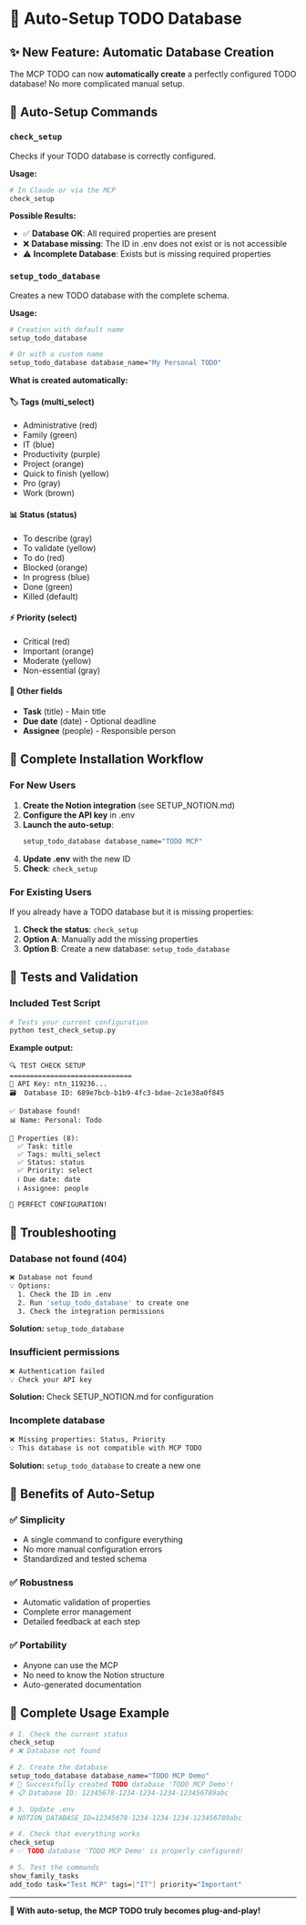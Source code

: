 # 🚀 Auto-Setup TODO Database

## ✨ New Feature: Automatic Database Creation

The MCP TODO can now **automatically create** a perfectly configured TODO database! No more complicated manual setup.

## 🎯 Auto-Setup Commands

### `check_setup`
Checks if your TODO database is correctly configured.

**Usage:**
```bash
# In Claude or via the MCP
check_setup
```

**Possible Results:**
-  ✅ **Database OK**: All required properties are present
-  ❌ **Database missing**: The ID in .env does not exist or is not accessible
-  ⚠️ **Incomplete Database**: Exists but is missing required properties

### `setup_todo_database`
Creates a new TODO database with the complete schema.

**Usage:**
```bash
# Creation with default name
setup_todo_database

# Or with a custom name
setup_todo_database database_name="My Personal TODO"
```

**What is created automatically:**

#### 🏷️ **Tags** (multi_select)
-  Administrative (red)
-  Family (green)
-  IT (blue)  
-  Productivity (purple)
-  Project (orange)
-  Quick to finish (yellow)
-  Pro (gray)
-  Work (brown)

#### 📊 **Status** (status)
-  To describe (gray)
-  To validate (yellow)
-  To do (red)
-  Blocked (orange)
-  In progress (blue)
-  Done (green)
-  Killed (default)

#### ⚡ **Priority** (select)
-  Critical (red)
-  Important (orange)
-  Moderate (yellow)
-  Non-essential (gray)

#### 📅 **Other fields**
-  **Task** (title) - Main title
-  **Due date** (date) - Optional deadline
-  **Assignee** (people) - Responsible person

## 🔄 Complete Installation Workflow

### For New Users

1. **Create the Notion integration** (see SETUP_NOTION.md)
2. **Configure the API key** in .env
3. **Launch the auto-setup**:
   ```bash
   setup_todo_database database_name="TODO MCP"
   ```
4. **Update .env** with the new ID
5. **Check**: `check_setup`

### For Existing Users

If you already have a TODO database but it is missing properties:

1. **Check the status**: `check_setup`
2. **Option A**: Manually add the missing properties
3. **Option B**: Create a new database: `setup_todo_database`

## 🧪 Tests and Validation

### Included Test Script
```bash
# Tests your current configuration
python test_check_setup.py
```

**Example output:**
```
🔍 TEST CHECK SETUP
==============================
🔑 API Key: ntn_119236...
🗃️  Database ID: 689e7bcb-b1b9-4fc3-bdae-2c1e38a0f845

✅ Database found!
📊 Name: Personal: Todo

🔧 Properties (8):
  ✅ Task: title
  ✅ Tags: multi_select  
  ✅ Status: status
  ✅ Priority: select
  ℹ️ Due date: date
  ℹ️ Assignee: people

🎉 PERFECT CONFIGURATION!
```

## 🚨 Troubleshooting

### Database not found (404)
```bash
❌ Database not found
💡 Options:
  1. Check the ID in .env
  2. Run 'setup_todo_database' to create one
  3. Check the integration permissions
```

**Solution:** `setup_todo_database`

### Insufficient permissions
```bash
❌ Authentication failed
💡 Check your API key
```

**Solution:** Check SETUP_NOTION.md for configuration

### Incomplete database
```bash
❌ Missing properties: Status, Priority
💡 This database is not compatible with MCP TODO
```

**Solution:** `setup_todo_database` to create a new one

## 🎯 Benefits of Auto-Setup

### ✅ **Simplicity**
-  A single command to configure everything
-  No more manual configuration errors
-  Standardized and tested schema

### ✅ **Robustness** 
-  Automatic validation of properties
-  Complete error management
-  Detailed feedback at each step

### ✅ **Portability**
-  Anyone can use the MCP
-  No need to know the Notion structure
-  Auto-generated documentation

## 🚀 Complete Usage Example

```bash
# 1. Check the current status
check_setup
# ❌ Database not found

# 2. Create the database
setup_todo_database database_name="TODO MCP Demo"
# 🎉 Successfully created TODO database 'TODO MCP Demo'!
# 📋 Database ID: 12345678-1234-1234-1234-123456789abc

# 3. Update .env
# NOTION_DATABASE_ID=12345678-1234-1234-1234-123456789abc

# 4. Check that everything works
check_setup
# ✅ TODO database 'TODO MCP Demo' is properly configured!

# 5. Test the commands
show_family_tasks
add_todo task="Test MCP" tags=["IT"] priority="Important"
```

---

**🎉 With auto-setup, the MCP TODO truly becomes plug-and-play!**